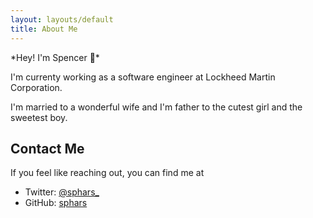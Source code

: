```yaml
---
layout: layouts/default
title: About Me
---
```


*Hey! I'm Spencer 👋*️

I'm currenty working as a software engineer at Lockheed Martin Corporation.

I'm married to a wonderful wife and I'm father to the cutest girl and the sweetest boy.

## Contact Me
If you feel like reaching out, you can find me at
 * Twitter: [@sphars_](https://twitter.com/sphars_) 
 * GitHub: [sphars](https://github.com/sphars)